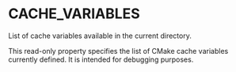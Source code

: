   

# CACHE_VARIABLES  
List of cache variables available in the current directory.  

This read-only property specifies the list of CMake cache variables
currently defined.  It is intended for debugging purposes.  

